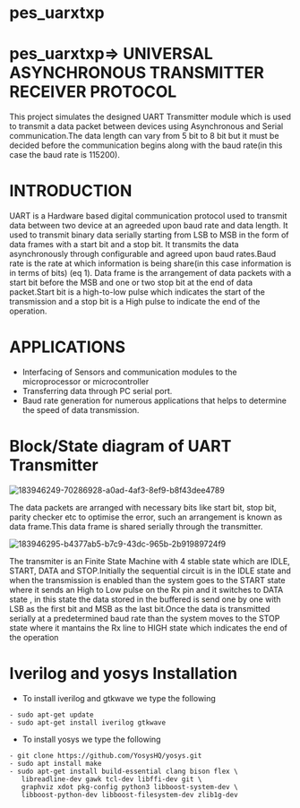 # pes_uarxtxp
# pes_uarxtxp=> UNIVERSAL ASYNCHRONOUS TRANSMITTER RECEIVER PROTOCOL
This project simulates the designed UART Transmitter module which is used to transmit a data packet between devices using Asynchronous and Serial communication.The data length can vary from 5 bit to 8 bit but it must be decided before the communication begins along with the baud rate(in this case the baud rate is 115200).
# INTRODUCTION
UART is a Hardware based digital communication protocol used to transmit data between two device at an agreeded upon baud rate and data length.
It used to transmit binary data serially starting from LSB to MSB in the form of data frames with a start bit and a stop bit. It transmits the data asynchronously through configurable and agreed upon baud rates.Baud rate is the rate at which information is being share(in this case information is in terms of bits) (eq 1). Data frame is the arrangement of data packets with a start bit before the MSB and one or two stop bit at the end of data packet.Start bit is a high-to-low pulse which indicates the start of the transmission and a stop bit is a High pulse to indicate the end of the operation.

# APPLICATIONS

* Interfacing of Sensors and communication modules to the microprocessor or microcontroller
* Transferring data through PC serial port.
* Baud rate generation for numerous applications that helps to determine the speed of data transmission.

# Block/State diagram of UART Transmitter
![183946249-70286928-a0ad-4af3-8ef9-b8f43dee4789](https://github.com/apoorvaaaa5/pes_uarxtxp/assets/117642634/d4785eed-c153-4fe4-b1b9-7e9b8d8c807b)

The data packets are arranged with necessary bits like start bit, stop bit, parity checker etc to optimise the error, such an arrangement is known as data frame.This data frame is shared serially through the transmitter.

![183946295-b4377ab5-b7c9-43dc-965b-2b91989724f9](https://github.com/apoorvaaaa5/pes_uarxtxp/assets/117642634/efbaf7bc-5125-4d1e-a035-f09d62f3fad7)

The transmiter is an Finite State Machine with 4 stable state which are IDLE, START, DATA and STOP.Initially the sequential circuit is in the IDLE state and when the transmission is enabled than the system goes to the START state where it sends an High to Low pulse on the Rx pin and it switches to DATA state , in this state the data stored in the buffered is send one by one with LSB as the first bit and MSB as the last bit.Once the data is transmitted serially at a predetermined baud rate than the system moves to the STOP state where it mantains the Rx line to HIGH state which indicates the end of the operation

# Iverilog and yosys Installation
- To install iverilog and gtkwave we type the following
```
- sudo apt-get update
- sudo apt-get install iverilog gtkwave
```

- To install yosys we type the following
```
- git clone https://github.com/YosysHQ/yosys.git
- sudo apt install make
- sudo apt-get install build-essential clang bison flex \
   libreadline-dev gawk tcl-dev libffi-dev git \
   graphviz xdot pkg-config python3 libboost-system-dev \
   libboost-python-dev libboost-filesystem-dev zlib1g-dev
```

